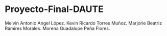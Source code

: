 # Proyecto-Final-DAUTE
Melvin Antonio Angel López.
Kevin Ricardo Torres Muñoz.
Marjorie Beatriz Ramires Morales.
Morena Guadalupe Peña Flores. 

